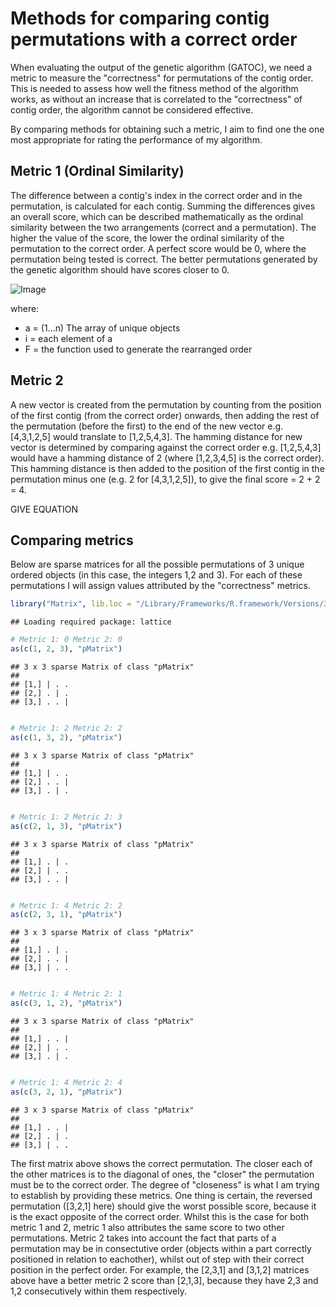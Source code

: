Methods for comparing contig permutations with a correct order
========================================================

When evaluating the output of the genetic algorithm (GATOC), we need a metric to measure the "correctness" for permutations of the contig order. This is needed to assess how well the fitness method of the algorithm works, as without an increase that is correlated to the "correctness" of contig order, the algorithm cannot be considered effective.

By comparing methods for obtaining such a metric, I aim to find one the one most appropriate for rating the performance of my algorithm.

Metric 1 (Ordinal Similarity)
----

The difference between a contig's index in the correct order and in the permutation, is calculated for each contig. Summing the differences gives an overall score, which can be described mathematically as the ordinal similarity between the two arrangements (correct and a permutation). The higher the value of the score, the lower the ordinal similarity of the permutation to the correct order. A perfect score would be 0, where the permutation being tested is correct. The better permutations generated by the genetic algorithm should have scores closer to 0.

![Image](https://github.com/edwardchalstrey1/fragmented_genome_with_snps/blob/master/old_or_unused/figures/ordinal_similarity.png?raw=true)

where:
- a = (1...n)  The array of unique objects
- i = each element of a
- F = the function used to generate the rearranged order

Metric 2
------

A new vector is created from the permutation by counting from the position of the first contig (from the correct order) onwards, then adding the rest of the permutation (before the first) to the end of the new vector e.g. [4,3,1,2,5] would translate to [1,2,5,4,3]. The hamming distance for new vector is determined by comparing against the correct order e.g. [1,2,5,4,3] would have a hamming distance of 2 (where [1,2,3,4,5] is the correct order). This hamming distance is then added to the position of the first contig in the permutation minus one (e.g. 2 for [4,3,1,2,5]), to give the final score = 2 + 2 = 4.

GIVE EQUATION

Comparing metrics
----

Below are sparse matrices for all the possible permutations of 3 unique ordered objects (in this case, the integers 1,2 and 3). For each of these permutations I will assign values attributed by the "correctness" metrics.


```r
library("Matrix", lib.loc = "/Library/Frameworks/R.framework/Versions/3.0/Resources/library")
```

```
## Loading required package: lattice
```

```r
# Metric 1: 0 Metric 2: 0
as(c(1, 2, 3), "pMatrix")
```

```
## 3 x 3 sparse Matrix of class "pMatrix"
##           
## [1,] | . .
## [2,] . | .
## [3,] . . |
```

```r

# Metric 1: 2 Metric 2: 2
as(c(1, 3, 2), "pMatrix")
```

```
## 3 x 3 sparse Matrix of class "pMatrix"
##           
## [1,] | . .
## [2,] . . |
## [3,] . | .
```

```r

# Metric 1: 2 Metric 2: 3
as(c(2, 1, 3), "pMatrix")
```

```
## 3 x 3 sparse Matrix of class "pMatrix"
##           
## [1,] . | .
## [2,] | . .
## [3,] . . |
```

```r

# Metric 1: 4 Metric 2: 2
as(c(2, 3, 1), "pMatrix")
```

```
## 3 x 3 sparse Matrix of class "pMatrix"
##           
## [1,] . | .
## [2,] . . |
## [3,] | . .
```

```r

# Metric 1: 4 Metric 2: 1
as(c(3, 1, 2), "pMatrix")
```

```
## 3 x 3 sparse Matrix of class "pMatrix"
##           
## [1,] . . |
## [2,] | . .
## [3,] . | .
```

```r

# Metric 1: 4 Metric 2: 4
as(c(3, 2, 1), "pMatrix")
```

```
## 3 x 3 sparse Matrix of class "pMatrix"
##           
## [1,] . . |
## [2,] . | .
## [3,] | . .
```


The first matrix above shows the correct permutation. The closer each of the other matrices is to the diagonal of ones, the "closer" the permutation must be to the correct order. The degree of "closeness" is what I am trying to establish by providing these metrics. One thing is certain, the reversed permutation ([3,2,1] here) should give the worst possible score, because it is the exact opposite of the correct order. Whilst this is the case for both metric 1 and 2, metric 1 also attributes the same score to two other permutations. Metric 2 takes into account the fact that parts of a permutation may be in consectutive order (objects within a part correctly positioned in relation to eachother), whilst out of step with their correct position in the perfect order. For example, the [2,3,1] and [3,1,2] matrices above have a better metric 2 score than [2,1,3], because they have 2,3 and 1,2 consecutively within them respectively.



